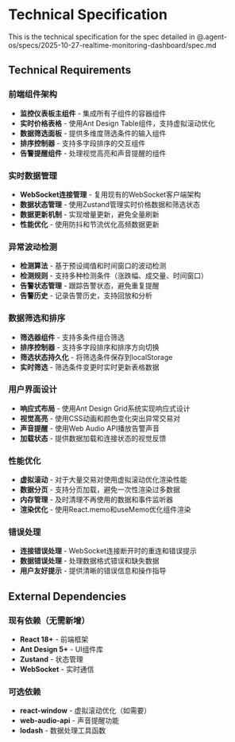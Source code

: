 # Technical Specification

This is the technical specification for the spec detailed in @.agent-os/specs/2025-10-27-realtime-monitoring-dashboard/spec.md

## Technical Requirements

### 前端组件架构
- **监控仪表板主组件** - 集成所有子组件的容器组件
- **实时价格表格** - 使用Ant Design Table组件，支持虚拟滚动优化
- **数据筛选面板** - 提供多维度筛选条件的输入组件
- **排序控制器** - 支持多字段排序的交互组件
- **告警提醒组件** - 处理视觉高亮和声音提醒的组件

### 实时数据管理
- **WebSocket连接管理** - 复用现有的WebSocket客户端架构
- **数据状态管理** - 使用Zustand管理实时价格数据和筛选状态
- **数据更新机制** - 实现增量更新，避免全量刷新
- **性能优化** - 使用防抖和节流优化高频数据更新

### 异常波动检测
- **检测算法** - 基于预设阈值和时间窗口的波动检测
- **检测规则** - 支持多种检测条件（涨跌幅、成交量、时间窗口）
- **告警状态管理** - 跟踪告警状态，避免重复提醒
- **告警历史** - 记录告警历史，支持回放和分析

### 数据筛选和排序
- **筛选器组件** - 支持多条件组合筛选
- **排序控制器** - 支持多字段排序和排序方向切换
- **筛选状态持久化** - 将筛选条件保存到localStorage
- **实时筛选** - 筛选条件变更时实时更新表格数据

### 用户界面设计
- **响应式布局** - 使用Ant Design Grid系统实现响应式设计
- **视觉高亮** - 使用CSS动画和颜色变化突出异常交易对
- **声音提醒** - 使用Web Audio API播放告警声音
- **加载状态** - 提供数据加载和连接状态的视觉反馈

### 性能优化
- **虚拟滚动** - 对于大量交易对使用虚拟滚动优化渲染性能
- **数据分页** - 支持分页加载，避免一次性渲染过多数据
- **内存管理** - 及时清理不再使用的数据和事件监听器
- **渲染优化** - 使用React.memo和useMemo优化组件渲染

### 错误处理
- **连接错误处理** - WebSocket连接断开时的重连和错误提示
- **数据错误处理** - 处理数据格式错误和缺失数据
- **用户友好提示** - 提供清晰的错误信息和操作指导

## External Dependencies

### 现有依赖（无需新增）
- **React 18+** - 前端框架
- **Ant Design 5+** - UI组件库
- **Zustand** - 状态管理
- **WebSocket** - 实时通信

### 可选依赖
- **react-window** - 虚拟滚动优化（如需要）
- **web-audio-api** - 声音提醒功能
- **lodash** - 数据处理工具函数
